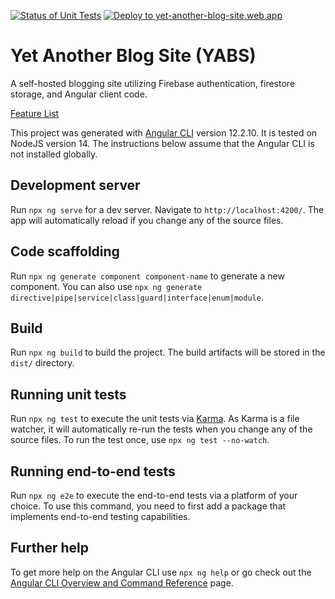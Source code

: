 
[![Status of Unit Tests](https://github.com/calledtoconstruct/yabs/workflows/Execute%20Unit%20Tests/badge.svg)](https://github.com/calledtoconstruct/yabs/actions/workflows/test-production.yml)
[![Deploy to yet-another-blog-site.web.app](https://github.com/calledtoconstruct/yabs/workflows/Deploy%20to%20yet-another-blog-site.web.app/badge.svg)](https://github.com/calledtoconstruct/yabs/actions/workflows/deploy-to-firebase.yml)

# Yet Another Blog Site (YABS)

A self-hosted blogging site utilizing Firebase authentication, firestore storage, and Angular client code.

[Feature List](features.md)

This project was generated with [Angular CLI](https://github.com/angular/angular-cli) version 12.2.10.  It is tested on NodeJS version 14.  The instructions
below assume that the Angular CLI is not installed globally.

## Development server

Run `npx ng serve` for a dev server. Navigate to `http://localhost:4200/`. The app will automatically reload if you change any of the source files.

## Code scaffolding

Run `npx ng generate component component-name` to generate a new component. You can also use `npx ng generate directive|pipe|service|class|guard|interface|enum|module`.

## Build

Run `npx ng build` to build the project. The build artifacts will be stored in the `dist/` directory.

## Running unit tests

Run `npx ng test` to execute the unit tests via [Karma](https://karma-runner.github.io).  As Karma is a file watcher, it will automatically re-run the tests
when you change any of the source files.  To run the test once, use `npx ng test --no-watch`.

## Running end-to-end tests

Run `npx ng e2e` to execute the end-to-end tests via a platform of your choice. To use this command, you need to first add a package that implements end-to-end testing capabilities.

## Further help

To get more help on the Angular CLI use `npx ng help` or go check out the [Angular CLI Overview and Command Reference](https://angular.io/cli) page.
